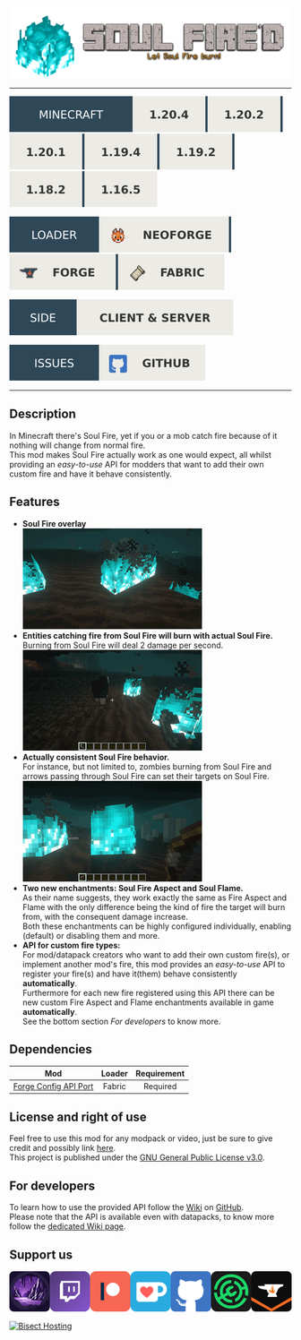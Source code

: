 ![Soul Fire'd banner](https://raw.githubusercontent.com/crystal-nest/mod-fancy-assets/main/soul-fire-d/banner.gif)

---
![Minecraft](https://raw.githubusercontent.com/crystal-nest/mod-fancy-assets/main/minecraft/minecraft.svg)[![1.20.4](https://raw.githubusercontent.com/crystal-nest/mod-fancy-assets/main/minecraft/1-20-4.svg)](https://modrinth.com/mod/soul-fire-d/versions?g=1.20.4)![Separator](https://raw.githubusercontent.com/crystal-nest/mod-fancy-assets/main/separator.svg)[![1.20.2](https://raw.githubusercontent.com/crystal-nest/mod-fancy-assets/main/minecraft/1-20-2.svg)](https://modrinth.com/mod/soul-fire-d/versions?g=1.20.2)![Separator](https://raw.githubusercontent.com/crystal-nest/mod-fancy-assets/main/separator.svg)[![1.20.1](https://raw.githubusercontent.com/crystal-nest/mod-fancy-assets/main/minecraft/1-20-1.svg)](https://modrinth.com/mod/soul-fire-d/versions?g=1.20.1)![Separator](https://raw.githubusercontent.com/crystal-nest/mod-fancy-assets/main/separator.svg)[![1.19.4](https://raw.githubusercontent.com/crystal-nest/mod-fancy-assets/main/minecraft/1-19-4.svg)](https://modrinth.com/mod/soul-fire-d/versions?g=1.19.4)![Separator](https://raw.githubusercontent.com/crystal-nest/mod-fancy-assets/main/separator.svg)[![1.19.2](https://raw.githubusercontent.com/crystal-nest/mod-fancy-assets/main/minecraft/1-19-2.svg)](https://modrinth.com/mod/soul-fire-d/versions?g=1.19.2)![Separator](https://raw.githubusercontent.com/crystal-nest/mod-fancy-assets/main/separator.svg)[![1.18.2](https://raw.githubusercontent.com/crystal-nest/mod-fancy-assets/main/minecraft/1-18-2.svg)](https://modrinth.com/mod/soul-fire-d/versions?g=1.18.2)![Separator](https://raw.githubusercontent.com/crystal-nest/mod-fancy-assets/main/separator.svg)[![1.16.5](https://raw.githubusercontent.com/crystal-nest/mod-fancy-assets/main/minecraft/1-16-5.svg)](https://modrinth.com/mod/soul-fire-d/versions?g=1.16.5)

![Loader](https://raw.githubusercontent.com/crystal-nest/mod-fancy-assets/main/loader/loader.svg)[![NeoForge](https://raw.githubusercontent.com/crystal-nest/mod-fancy-assets/main/loader/neoforge.svg)](https://modrinth.com/mod/soul-fire-d/versions?l=neoforge)![Separator](https://raw.githubusercontent.com/crystal-nest/mod-fancy-assets/main/separator.svg)[![Forge](https://raw.githubusercontent.com/crystal-nest/mod-fancy-assets/main/loader/forge.svg)](https://modrinth.com/mod/soul-fire-d/versions?l=forge)![Separator](https://raw.githubusercontent.com/crystal-nest/mod-fancy-assets/main/separator.svg)[![Fabric](https://raw.githubusercontent.com/crystal-nest/mod-fancy-assets/main/loader/fabric.svg)](https://modrinth.com/mod/soul-fire-d/versions?l=fabric)

![Overlay](https://raw.githubusercontent.com/crystal-nest/mod-fancy-assets/main/side/client-server.svg)

![Issues](https://raw.githubusercontent.com/crystal-nest/mod-fancy-assets/main/github/issues.svg)[![GitHub](https://raw.githubusercontent.com/crystal-nest/mod-fancy-assets/main/github/github.svg)](https://github.com/crystal-nest/soul-fire-d/issues)

---
## **Description**
In Minecraft there's Soul Fire, yet if you or a mob catch fire because of it nothing will change from normal fire.  
This mod makes Soul Fire actually work as one would expect, all whilst providing an *easy-to-use* API for modders that want to add their own custom fire and have it behave consistently.

## **Features**
- **Soul Fire overlay**  
![Overlay](https://raw.githubusercontent.com/crystal-nest/mod-fancy-assets/main/soul-fire-d/overlay.gif)
- **Entities catching fire from Soul Fire will burn with actual Soul Fire.**  
Burning from Soul Fire will deal 2 damage per second.  
![Sheep](https://raw.githubusercontent.com/crystal-nest/mod-fancy-assets/main/soul-fire-d/sheep.gif)
- **Actually consistent Soul Fire behavior.**  
For instance, but not limited to, zombies burning from Soul Fire and arrows passing through Soul Fire can set their targets on Soul Fire.  
![Arrows](https://raw.githubusercontent.com/crystal-nest/mod-fancy-assets/main/soul-fire-d/arrow.gif)
- **Two new enchantments: Soul Fire Aspect and Soul Flame.**  
As their name suggests, they work exactly the same as Fire Aspect and Flame with the only difference being the kind of fire the target will burn from, with the consequent damage increase.  
Both these enchantments can be highly configured individually, enabling (default) or disabling them and more.  
- **API for custom fire types:**  
For mod/datapack creators who want to add their own custom fire(s), or implement another mod's fire, this mod provides an *easy-to-use* API to register your fire(s) and have it(them) behave consistently **automatically**.  
Furthermore for each new fire registered using this API there can be new custom Fire Aspect and Flame enchantments available in game **automatically**.  
See the bottom section *For developers* to know more.

## **Dependencies**
| Mod | Loader | Requirement |
| :-: | :----: | :---------: |
| [Forge Config API Port](https://modrinth.com/mod/forge-config-api-port) | Fabric | Required |

## **License and right of use**
Feel free to use this mod for any modpack or video, just be sure to give credit and possibly link [here](https://github.com/crystal-nest/soul-fire-d#readme).  
This project is published under the [GNU General Public License v3.0](https://github.com/crystal-nest/soul-fire-d/blob/master/LICENSE).

## **For developers**
To learn how to use the provided API follow the [Wiki](https://github.com/crystal-nest/soul-fire-d/wiki) on [GitHub](https://github.com/crystal-nest/soul-fire-d).  
Please note that the API is available even with datapacks, to know more follow the [dedicated Wiki page](https://github.com/crystal-nest/soul-fire-d/wiki/Data-Driven-Fires).

## **Support us**

<a href="https://crystalnest.it"><img alt="Crystal Nest Website" src="https://raw.githubusercontent.com/crystal-nest/mod-fancy-assets/main/crystal-nest/pic512.png" width="14.286%"></a><a href="https://www.twitch.tv/crystal_spider_"><img alt="Twitch" src="https://raw.githubusercontent.com/crystal-nest/mod-fancy-assets/main/twitch/twitch512.png" width="14.286%"></a><a href="https://www.patreon.com/crystalspider"><img alt="Patreon" src="https://raw.githubusercontent.com/crystal-nest/mod-fancy-assets/main/patreon/patreon512.png" width="14.286%"></a><a href="https://ko-fi.com/crystalspider"><img alt="Ko-fi" src="https://raw.githubusercontent.com/crystal-nest/mod-fancy-assets/main/kofi/kofi512.png" width="14.286%"></a><a href="https://github.com/Crystal-Nest"><img alt="Our other projects" src="https://raw.githubusercontent.com/crystal-nest/mod-fancy-assets/main/github/github512.png" width="14.286%"><a href="https://modrinth.com/organization/crystal-nest"><img alt="Modrinth" src="https://raw.githubusercontent.com/crystal-nest/mod-fancy-assets/main/modrinth/modrinth512.png" width="14.286%"></a><a href="https://www.curseforge.com/members/crystalspider/projects"><img alt="CurseForge" src="https://raw.githubusercontent.com/crystal-nest/mod-fancy-assets/main/curseforge/curseforge512.png" width="14.286%"></a>

[![Bisect Hosting](https://www.bisecthosting.com/partners/custom-banners/d559b544-474c-4109-b861-1b2e6ca6026a.webp "Bisect Hosting")](https://bisecthosting.com/crystalspider)

